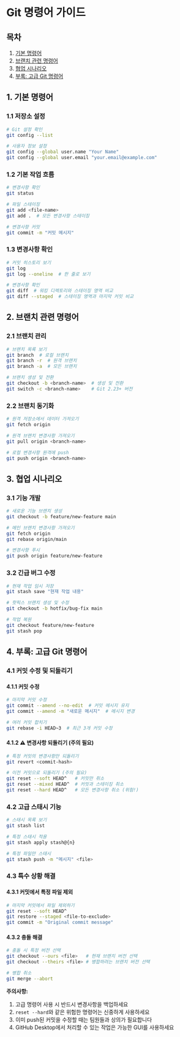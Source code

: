# Git 명령어 가이드

## 목차

1. [기본 명령어](#1-기본-명령어)
2. [브랜치 관련 명령어](#2-브랜치-관련-명령어)
3. [협업 시나리오](#3-협업-시나리오)
4. [부록: 고급 Git 명령어](#4-부록-고급-git-명령어)

## 1. 기본 명령어

### 1.1 저장소 설정
```bash
# Git 설정 확인
git config --list

# 사용자 정보 설정
git config --global user.name "Your Name"
git config --global user.email "your.email@example.com"
```

### 1.2 기본 작업 흐름
```bash
# 변경사항 확인
git status

# 파일 스테이징
git add <file-name>
git add .  # 모든 변경사항 스테이징

# 변경사항 커밋
git commit -m "커밋 메시지"
```

### 1.3 변경사항 확인
```bash
# 커밋 히스토리 보기
git log
git log --oneline  # 한 줄로 보기

# 변경사항 확인
git diff  # 워킹 디렉토리와 스테이징 영역 비교
git diff --staged  # 스테이징 영역과 마지막 커밋 비교
```

## 2. 브랜치 관련 명령어

### 2.1 브랜치 관리
```bash
# 브랜치 목록 보기
git branch  # 로컬 브랜치
git branch -r  # 원격 브랜치
git branch -a  # 모든 브랜치

# 브랜치 생성 및 전환
git checkout -b <branch-name>  # 생성 및 전환
git switch -c <branch-name>    # Git 2.23+ 버전
```

### 2.2 브랜치 동기화
```bash
# 원격 저장소에서 데이터 가져오기
git fetch origin

# 원격 브랜치 변경사항 가져오기
git pull origin <branch-name>

# 로컬 변경사항 원격에 push
git push origin <branch-name>
```

## 3. 협업 시나리오

### 3.1 기능 개발
```bash
# 새로운 기능 브랜치 생성
git checkout -b feature/new-feature main

# 메인 브랜치 변경사항 가져오기
git fetch origin
git rebase origin/main

# 변경사항 푸시
git push origin feature/new-feature
```

### 3.2 긴급 버그 수정
```bash
# 현재 작업 임시 저장
git stash save "현재 작업 내용"

# 핫픽스 브랜치 생성 및 수정
git checkout -b hotfix/bug-fix main

# 작업 복원
git checkout feature/new-feature
git stash pop
```

## 4. 부록: 고급 Git 명령어

### 4.1 커밋 수정 및 되돌리기

#### 4.1.1 커밋 수정
```bash
# 마지막 커밋 수정
git commit --amend --no-edit  # 커밋 메시지 유지
git commit --amend -m "새로운 메시지"  # 메시지 변경

# 여러 커밋 합치기
git rebase -i HEAD~3  # 최근 3개 커밋 수정
```

#### 4.1.2 ⚠️ 변경사항 되돌리기 (주의 필요)
```bash
# 특정 커밋의 변경사항만 되돌리기
git revert <commit-hash>

# 이전 커밋으로 되돌리기 (주의 필요)
git reset --soft HEAD^   # 커밋만 취소
git reset --mixed HEAD^  # 커밋과 스테이징 취소
git reset --hard HEAD^   # 모든 변경사항 취소 (위험!)
```

### 4.2 고급 스태시 기능
```bash
# 스태시 목록 보기
git stash list

# 특정 스태시 적용
git stash apply stash@{n}

# 특정 파일만 스태시
git stash push -m "메시지" <file>
```

### 4.3 특수 상황 해결

#### 4.3.1 커밋에서 특정 파일 제외
```bash
# 마지막 커밋에서 파일 제외하기
git reset --soft HEAD^
git restore --staged <file-to-exclude>
git commit -m "Original commit message"
```

#### 4.3.2 충돌 해결
```bash
# 충돌 시 특정 버전 선택
git checkout --ours <file>   # 현재 브랜치 버전 선택
git checkout --theirs <file> # 병합하려는 브랜치 버전 선택

# 병합 취소
git merge --abort
```

**주의사항:**
1. 고급 명령어 사용 시 반드시 변경사항을 백업하세요
2. `reset --hard`와 같은 위험한 명령어는 신중하게 사용하세요
3. 이미 push된 커밋을 수정할 때는 팀원들과 상의가 필요합니다
4. GitHub Desktop에서 처리할 수 있는 작업은 가능한 GUI를 사용하세요 